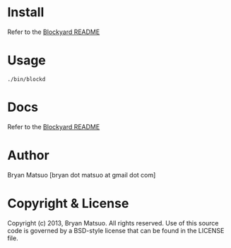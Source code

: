 [install]: http://github.com/bmatsuo/blockyard#install "install"
[docs]: http://github.com/bmatsuo/blockyard#docs "docs"

Install
=======

Refer to the [Blockyard README][install]

Usage
=====

    ./bin/blockd

Docs
====

Refer to the [Blockyard README][docs]

Author
======

Bryan Matsuo [bryan dot matsuo at gmail dot com]

Copyright & License
===================

Copyright (c) 2013, Bryan Matsuo.
All rights reserved.
Use of this source code is governed by a BSD-style license that can be
found in the LICENSE file.
